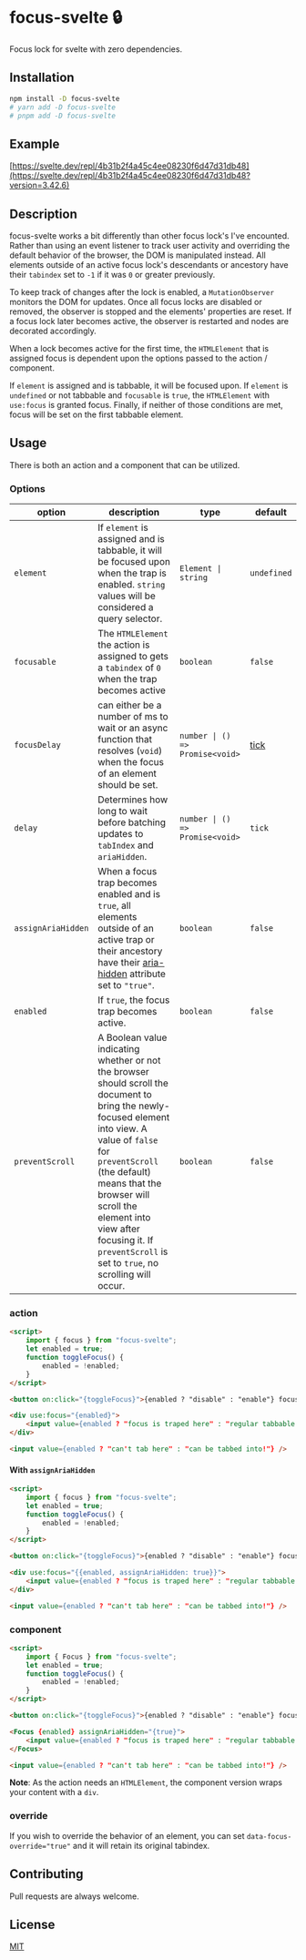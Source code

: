 # focus-svelte :lock:

Focus lock for svelte with zero dependencies.

## Installation

```bash
npm install -D focus-svelte
# yarn add -D focus-svelte
# pnpm add -D focus-svelte
```

## Example

[https://svelte.dev/repl/4b31b2f4a45c4ee08230f6d47d31db48](https://svelte.dev/repl/4b31b2f4a45c4ee08230f6d47d31db48?version=3.42.6)

## Description

focus-svelte works a bit differently than other focus lock's I've encounted.
Rather than using an event listener to track user activity and overriding the
default behavior of the browser, the DOM is manipulated instead. All elements
outside of an active focus lock's descendants or ancestory have their
`tabindex` set to `-1` if it was `0` or greater previously.

To keep track of changes after the lock is enabled, a `MutationObserver` monitors
the DOM for updates. Once all focus locks are disabled or removed, the observer
is stopped and the elements' properties are reset. If a focus lock later becomes active,
the observer is restarted and nodes are decorated accordingly.

When a lock becomes active for the first time, the `HTMLElement` that is assigned focus is
dependent upon the options passed to the action / component.

If `element` is assigned and is tabbable, it will be focused upon. If `element` is `undefined`
or not tabbable and `focusable` is `true`, the `HTMLElement` with `use:focus` is granted focus.
Finally, if neither of those conditions are met, focus will be set on the first tabbable element.

## Usage

There is both an action and a component that can be utilized.

### Options

| option             | description                                                                                                                                                                                                                                                                                                                   | type                            | default                                  |
| ------------------ | ----------------------------------------------------------------------------------------------------------------------------------------------------------------------------------------------------------------------------------------------------------------------------------------------------------------------------- | ------------------------------- | ---------------------------------------- |
| `element`          | If `element` is assigned and is tabbable, it will be focused upon when the trap is enabled. `string` values will be considered a query selector.                                                                                                                                                                              | `Element \| string`             | `undefined`                              |
| `focusable`        | The `HTMLElement` the action is assigned to gets a `tabindex` of `0` when the trap becomes active                                                                                                                                                                                                                             | `boolean`                       | `false`                                  |
| `focusDelay`       | can either be a number of ms to wait or an async function that resolves (`void`) when the focus of an element should be set.                                                                                                                                                                                                  | `number \| () => Promise<void>` | [tick](https://svelte.dev/tutorial/tick) |
| `delay`            | Determines how long to wait before batching updates to `tabIndex` and `ariaHidden`.                                                                                                                                                                                                                                           | `number \| () => Promise<void>` | `tick`                                   |
| `assignAriaHidden` | When a focus trap becomes enabled and is `true`, all elements outside of an active trap or their ancestory have their [aria-hidden](https://developer.mozilla.org/en-US/docs/Web/Accessibility/ARIA/ARIA_Techniques/Using_the_aria-hidden_attribute) attribute set to `"true"`.                                               | `boolean`                       | `false`                                  |
| `enabled`          | If `true`, the focus trap becomes active.                                                                                                                                                                                                                                                                                     | `boolean`                       | `false`                                  |
| `preventScroll`    | A Boolean value indicating whether or not the browser should scroll the document to bring the newly-focused element into view. A value of `false` for `preventScroll` (the default) means that the browser will scroll the element into view after focusing it. If `preventScroll` is set to `true`, no scrolling will occur. | `boolean`                       | `false`                                  |

### action

```html
<script>
	import { focus } from "focus-svelte";
	let enabled = true;
	function toggleFocus() {
		enabled = !enabled;
	}
</script>

<button on:click="{toggleFocus}">{enabled ? "disable" : "enable"} focus</button>

<div use:focus="{enabled}">
	<input value={enabled ? "focus is traped here" : "regular tabbable input"} />
</div>

<input value={enabled ? "can't tab here" : "can be tabbed into!"} />
```

#### With `assignAriaHidden`

```html
<script>
	import { focus } from "focus-svelte";
	let enabled = true;
	function toggleFocus() {
		enabled = !enabled;
	}
</script>

<button on:click="{toggleFocus}">{enabled ? "disable" : "enable"} focus</button>

<div use:focus="{{enabled, assignAriaHidden: true}}">
	<input value={enabled ? "focus is traped here" : "regular tabbable input"} />
</div>

<input value={enabled ? "can't tab here" : "can be tabbed into!"} />
```

### component

```html
<script>
	import { Focus } from "focus-svelte";
	let enabled = true;
	function toggleFocus() {
		enabled = !enabled;
	}
</script>

<button on:click="{toggleFocus}">{enabled ? "disable" : "enable"} focus</button>

<Focus {enabled} assignAriaHidden="{true}">
	<input value={enabled ? "focus is traped here" : "regular tabbable input"} />
</Focus>

<input value={enabled ? "can't tab here" : "can be tabbed into!"} />
```

**Note**: As the action needs an `HTMLElement`, the component version wraps your content with a `div`.

### override

If you wish to override the behavior of an element, you can set `data-focus-override="true"`
and it will retain its original tabindex.

## Contributing

Pull requests are always welcome.

## License

[MIT](https://choosealicense.com/licenses/mit/)
